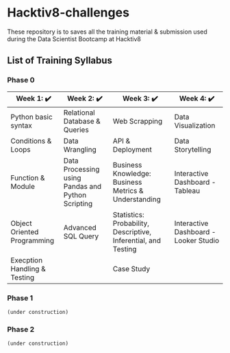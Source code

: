 # Hacktiv8-challenges

These repository is to saves all the training material & submission used during the Data Scientist Bootcamp at Hacktiv8

## List of Training Syllabus

### Phase 0

| Week 1: :heavy_check_mark: | Week 2: :heavy_check_mark: | Week 3: :heavy_check_mark:  | Week 4: :heavy_check_mark:   |
|---|---|---|---|
| Python basic syntax  | Relational Database & Queries  | Web Scrapping  | Data Visualization  |
| Conditions & Loops | Data Wrangling  | API & Deployment   | Data Storytelling  |
| Function & Module   | Data Processing using Pandas and Python Scripting  | Business Knowledge: Business Metrics & Understanding  | Interactive Dashboard - Tableau  |
| Object Oriented Programming  | Advanced SQL Query  | Statistics: Probability, Descriptive, Inferential, and Testing  | Interactive Dashboard - Looker Studio  |
| Execption Handling & Testing  |   | Case Study  |   |

<!-- :hourglass_flowing_sand: -->

<!-- :heavy_check_mark:  -->

 <!-- + Python basic syntax 
 + Conditions & Loops
 + Function & Module 
 + Object Oriented Programming 
 + Execption Handling & Testing <br />
<br />  -->

 <!-- + Relational Database & Queries
 + Data Wrangling
 + Data Processing using Pandas and Python Scripting
 + Advanced SQL Query <br /> -->

 <!-- + Web Scrapping
 + API & Deployment
 + Business Knowledge: Business Metrics & Understanding
 + Statistics: Probability, Descriptive, Inferential, and Testing
 + Case Study <br /> -->

 <!-- + Data Visualization
 + Data Storytelling
 + Interactive Dashboard - Tableau
 + Interactive Dashboard - Looker Studio
<br /> -->

### Phase 1
    (under construction)

### Phase 2
    (under construction)
